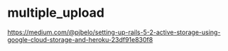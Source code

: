 # multiple_upload
https://medium.com/@pjbelo/setting-up-rails-5-2-active-storage-using-google-cloud-storage-and-heroku-23df91e830f8
